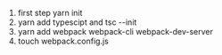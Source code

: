 1. first step yarn init
2. yarn add typescipt and tsc --init
3. yarn add webpack webpack-cli webpack-dev-server
4. touch webpack.config.js